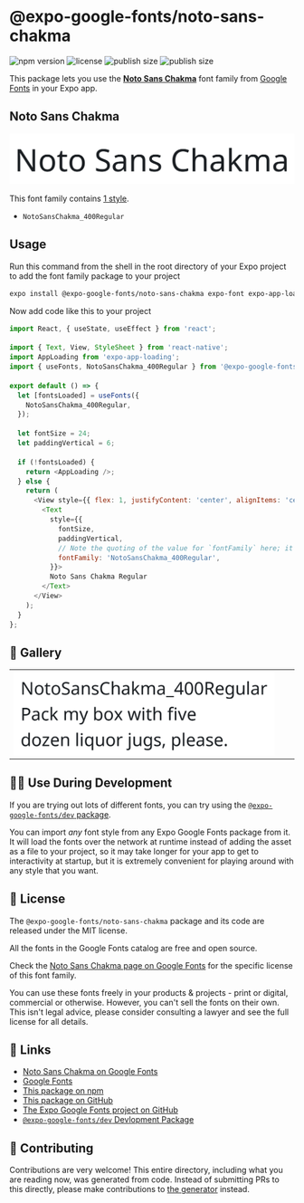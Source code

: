 # @expo-google-fonts/noto-sans-chakma

![npm version](https://flat.badgen.net/npm/v/@expo-google-fonts/noto-sans-chakma)
![license](https://flat.badgen.net/github/license/expo/google-fonts)
![publish size](https://flat.badgen.net/packagephobia/install/@expo-google-fonts/noto-sans-chakma)
![publish size](https://flat.badgen.net/packagephobia/publish/@expo-google-fonts/noto-sans-chakma)

This package lets you use the [**Noto Sans Chakma**](https://fonts.google.com/specimen/Noto+Sans+Chakma) font family from [Google Fonts](https://fonts.google.com/) in your Expo app.

## Noto Sans Chakma

![Noto Sans Chakma](./font-family.png)

This font family contains [1 style](#-gallery).

- `NotoSansChakma_400Regular`

## Usage

Run this command from the shell in the root directory of your Expo project to add the font family package to your project
```sh
expo install @expo-google-fonts/noto-sans-chakma expo-font expo-app-loading
```

Now add code like this to your project
```js
import React, { useState, useEffect } from 'react';

import { Text, View, StyleSheet } from 'react-native';
import AppLoading from 'expo-app-loading';
import { useFonts, NotoSansChakma_400Regular } from '@expo-google-fonts/noto-sans-chakma';

export default () => {
  let [fontsLoaded] = useFonts({
    NotoSansChakma_400Regular,
  });

  let fontSize = 24;
  let paddingVertical = 6;

  if (!fontsLoaded) {
    return <AppLoading />;
  } else {
    return (
      <View style={{ flex: 1, justifyContent: 'center', alignItems: 'center' }}>
        <Text
          style={{
            fontSize,
            paddingVertical,
            // Note the quoting of the value for `fontFamily` here; it expects a string!
            fontFamily: 'NotoSansChakma_400Regular',
          }}>
          Noto Sans Chakma Regular
        </Text>
      </View>
    );
  }
};

```

## 🔡 Gallery


||||
|-|-|-|
|![NotoSansChakma_400Regular](./NotoSansChakma_400Regular.ttf.png)||||


## 👩‍💻 Use During Development

If you are trying out lots of different fonts, you can try using the [`@expo-google-fonts/dev` package](https://github.com/expo/google-fonts/tree/master/font-packages/dev#readme).

You can import *any* font style from any Expo Google Fonts package from it. It will load the fonts
over the network at runtime instead of adding the asset as a file to your project, so it may take longer
for your app to get to interactivity at startup, but it is extremely convenient
for playing around with any style that you want.

## 📖 License

The `@expo-google-fonts/noto-sans-chakma` package and its code are released under the MIT license.

All the fonts in the Google Fonts catalog are free and open source.

Check the [Noto Sans Chakma page on Google Fonts](https://fonts.google.com/specimen/Noto+Sans+Chakma) for the specific license of this font family.

You can use these fonts freely in your products & projects - print or digital, commercial or otherwise. However, you can't sell the fonts on their own. This isn't legal advice, please consider consulting a lawyer and see the full license for all details.

## 🔗 Links

- [Noto Sans Chakma on Google Fonts](https://fonts.google.com/specimen/Noto+Sans+Chakma)
- [Google Fonts](https://fonts.google.com/)
- [This package on npm](https://www.npmjs.com/package/@expo-google-fonts/noto-sans-chakma)
- [This package on GitHub](https://github.com/expo/google-fonts/tree/master/font-packages/noto-sans-chakma)
- [The Expo Google Fonts project on GitHub](https://github.com/expo/google-fonts)
- [`@expo-google-fonts/dev` Devlopment Package](https://github.com/expo/google-fonts/tree/master/font-packages/dev)

## 🤝 Contributing

Contributions are very welcome! This entire directory, including what you are reading now, was generated from code. Instead of submitting PRs to this directly, please make contributions to [the generator](https://github.com/expo/google-fonts/tree/master/packages/generator) instead.
